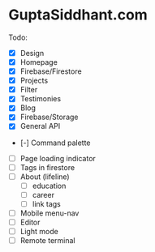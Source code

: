# GuptaSiddhant.com

Todo:

- [x] Design
- [x] Homepage
- [x] Firebase/Firestore
- [x] Projects
- [x] Filter
- [x] Testimonies
- [x] Blog
- [x] Firebase/Storage
- [x] General API
- [-] Command palette
- [ ] Page loading indicator
- [ ] Tags in firestore
- [ ] About (lifeline)
  - [ ] education
  - [ ] career
  - [ ] link tags
- [ ] Mobile menu-nav
- [ ] Editor
- [ ] Light mode
- [ ] Remote terminal
